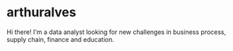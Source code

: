 # arthuralves
Hi there! I'm a data analyst looking for new challenges in business process, supply chain, finance and education. 
